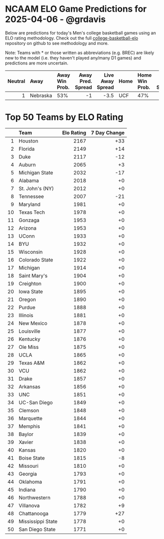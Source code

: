 # NCAAM ELO Game Predictions for 2025-04-06 - @grdavis
Below are predictions for today's Men's college basketball games using an ELO rating methodology. Check out the full [college-basketball-elo](https://github.com/grdavis/college-basketball-elo) repository on github to see methodology and more.

Note: Teams with * or those written as abbreviations (e.g. BREC) are likely new to the model (i.e. they haven't played any/many D1 games) and predictions are more uncertain.

|   Neutral | Away     | Away Win Prob.   |   Away Pred. Spread |   Live Away Spread | Home   | Home Win Prob.   |   Home Pred. Spread |
|----------:|:---------|:-----------------|--------------------:|-------------------:|:-------|:-----------------|--------------------:|
|         1 | Nebraska | 53%              |                  -1 |               -3.5 | UCF    | 47%              |                   1 |

# Top 50 Teams by ELO Rating
|    | Team              |   Elo Rating |   7 Day Change |
|---:|:------------------|-------------:|---------------:|
|  1 | Houston           |         2167 |            +33 |
|  2 | Florida           |         2149 |            +14 |
|  3 | Duke              |         2117 |            -12 |
|  4 | Auburn            |         2065 |             +3 |
|  5 | Michigan State    |         2032 |            -17 |
|  6 | Alabama           |         2018 |             +0 |
|  7 | St. John's (NY)   |         2012 |             +0 |
|  8 | Tennessee         |         2007 |            -21 |
|  9 | Maryland          |         1981 |             +0 |
| 10 | Texas Tech        |         1978 |             +0 |
| 11 | Gonzaga           |         1953 |             +0 |
| 12 | Arizona           |         1953 |             +0 |
| 13 | UConn             |         1933 |             +0 |
| 14 | BYU               |         1932 |             +0 |
| 15 | Wisconsin         |         1928 |             +0 |
| 16 | Colorado State    |         1922 |             +0 |
| 17 | Michigan          |         1914 |             +0 |
| 18 | Saint Mary's      |         1904 |             +0 |
| 19 | Creighton         |         1900 |             +0 |
| 20 | Iowa State        |         1895 |             +0 |
| 21 | Oregon            |         1890 |             +0 |
| 22 | Purdue            |         1888 |             +0 |
| 23 | Illinois          |         1881 |             +0 |
| 24 | New Mexico        |         1878 |             +0 |
| 25 | Louisville        |         1877 |             +0 |
| 26 | Kentucky          |         1876 |             +0 |
| 27 | Ole Miss          |         1875 |             +0 |
| 28 | UCLA              |         1865 |             +0 |
| 29 | Texas A&M         |         1862 |             +0 |
| 30 | VCU               |         1862 |             +0 |
| 31 | Drake             |         1857 |             +0 |
| 32 | Arkansas          |         1856 |             +0 |
| 33 | UNC               |         1851 |             +0 |
| 34 | UC-San Diego      |         1849 |             +0 |
| 35 | Clemson           |         1848 |             +0 |
| 36 | Marquette         |         1844 |             +0 |
| 37 | Memphis           |         1841 |             +0 |
| 38 | Baylor            |         1839 |             +0 |
| 39 | Xavier            |         1838 |             +0 |
| 40 | Kansas            |         1820 |             +0 |
| 41 | Boise State       |         1815 |             -8 |
| 42 | Missouri          |         1810 |             +0 |
| 43 | Georgia           |         1793 |             +0 |
| 44 | Oklahoma          |         1791 |             +0 |
| 45 | Indiana           |         1790 |             +0 |
| 46 | Northwestern      |         1788 |             +0 |
| 47 | Villanova         |         1782 |             +9 |
| 48 | Chattanooga       |         1779 |            +27 |
| 49 | Mississippi State |         1778 |             +0 |
| 50 | San Diego State   |         1771 |             +0 |